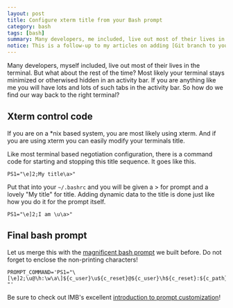 ```yaml
---
layout: post
title: Configure xterm title from your Bash prompt
category: bash
tags: [bash]
summary: Many developers, me included, live out most of their lives in the terminal. But what about the rest of the time? Most likely your terminal stays minimized or otherwised hidden in an activity bar. If you are anything like me you will have lots and lots of such tabs in the activity bar. So how do we find our way back to the right terminal?
notice: This is a follow-up to my articles on adding [Git branch to your prompt](/git/add-current-git-branch-to-your-bash-prompt) and creating a [dynamic bash prompt](/bash/dynamic-prompt-with-git-and-ansi-colors).
---
```

Many developers, myself included, live out most of their lives in the terminal. But what about the rest of the time? Most likely your terminal stays minimized or otherwised hidden in an activity bar. If you are anything like me you will have lots and lots of such tabs in the activity bar. So how do we find our way back to the right terminal?

## Xterm control code

If you are on a *nix based system, you are most likely using xterm. And if you are using xterm you can easily modify your terminals title.

Like most terminal based negotiation configuration, there is a command code for starting and stopping this title sequence. It goes like this.

    PS1="\e]2;My title\a>"

Put that into your `~/.bashrc` and you will be given a > for prompt and a lovely "My title" for title. Adding dynamic data to the title is done just like how you do it for the prompt itself.

    PS1="\e]2;I am \u\a>"

## Final bash prompt

Let us merge this with the [magnificent bash prompt](http://vvv.tobiassjosten.net/bash/dynamic-prompt-with-git-and-ansi-colors) we built before. Do not forget to enclose the non-printing characters!

    PROMPT_COMMAND='PS1="\[\e]2;\u@\h:\w\a\]${c_user}\u${c_reset}@${c_user}\h${c_reset}:${c_path}\w${c_reset}$(git_prompt)\$ "'

Be sure to check out IMB's excellent [introduction to prompt customization](http://www.ibm.com/developerworks/linux/library/l-tip-prompt/)!
